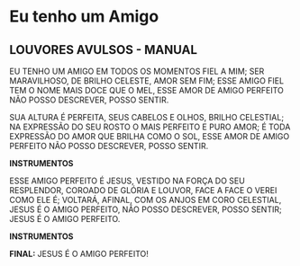 # Eu tenho um Amigo

## LOUVORES AVULSOS - MANUAL

EU TENHO UM AMIGO
EM TODOS OS MOMENTOS FIEL A MIM;
SER MARAVILHOSO,
DE BRILHO CELESTE, AMOR SEM FIM;
ESSE AMIGO FIEL
TEM O NOME MAIS DOCE QUE O MEL,
ESSE AMOR DE AMIGO PERFEITO
NÃO POSSO DESCREVER,
POSSO SENTIR.

SUA ALTURA É PERFEITA,
SEUS CABELOS E OLHOS,
BRILHO CELESTIAL;
NA EXPRESSÃO DO SEU ROSTO
O MAIS PERFEITO E PURO AMOR;
É TODA EXPRESSÃO
DO AMOR QUE BRILHA COMO O SOL,
ESSE AMOR DE AMIGO PERFEITO
NÃO POSSO DESCREVER,
POSSO SENTIR.

**INSTRUMENTOS**

ESSE AMIGO PERFEITO É JESUS,
VESTIDO NA FORÇA DO SEU RESPLENDOR,
COROADO DE GLÓRIA E LOUVOR,
FACE A FACE O VEREI COMO ELE É;
VOLTARÁ, AFINAL,
COM OS ANJOS EM CORO CELESTIAL,
JESUS É O AMIGO PERFEITO,
NÃO POSSO DESCREVER, POSSO SENTIR;
JESUS É O AMIGO PERFEITO.

**INSTRUMENTOS**

**FINAL:**
JESUS É O AMIGO PERFEITO!
